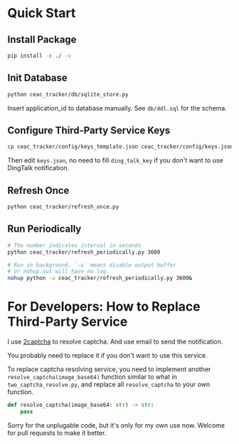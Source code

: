 # Quick Start

## Install Package

```bash
pip install -e ./ -v
```

## Init Database

```bash
python ceac_tracker/db/sqlite_store.py
```

Insert application_id to database manually. See `db/ddl.sql` for the schema.

## Configure Third-Party Service Keys

```bash
cp ceac_tracker/config/keys_template.json ceac_tracker/config/keys.json
```

Then edit `keys.json`, no need to fill `ding_talk_key` if you don't want to use DingTalk notification.

## Refresh Once

```bash
python ceac_tracker/refresh_once.py
```

## Run Periodically

```bash
# The number indicates interval in seconds
python ceac_tracker/refresh_periodically.py 3600

# Run in background. `-u` means disable output buffer
# or nohup.out will have no log.
nohup python -u ceac_tracker/refresh_periodically.py 3600&
```

# For Developers: How to Replace Third-Party Service

I use [2captcha](https://2captcha.com/) to resolve captcha. And use email to send the notification.

You probably need to replace it if you don't want to use this service.

To replace captcha resolving service, you need to implement another `resolve_captcha(image_base64)` function similar to what in `two_captcha_resolve.py`,
and replace all `resolve_captcha` to your own function.

```python
def resolve_captcha(image_base64: str) -> str:
    pass
```

Sorry for the unplugable code, but it's only for my own use now. Welcome for pull requests to make it better.

